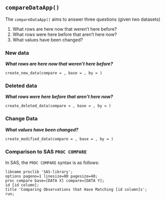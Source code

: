 ## `compareDataApp()`

The `compareDataApp()` aims to answer three questions (given two
datasets)

1.  What rows are here now that weren’t here before?  
2.  What rows were here before that aren’t here now?  
3.  What values have been changed?

### New data

***What rows are here now that weren’t here before?***

    create_new_data(compare = , base = , by = )

### Deleted data

***What rows were here before that aren’t here now?***

    create_deleted_data(compare = , base = , by = )

### Change Data

***What values have been changed?***

    create_modified_data(compare = , base = , by = )

### Comparison to SAS `PROC COMPARE`

In SAS, the `PROC COMPARE` syntax is as follows:

    libname proclib 'SAS-library';
    options pageno=1 linesize=80 pagesize=40;
    proc compare base=[DATA X] compare=[DATA Y];
    id [id column];
    title 'Comparing Observations that Have Matching [id column]s';
    run;

